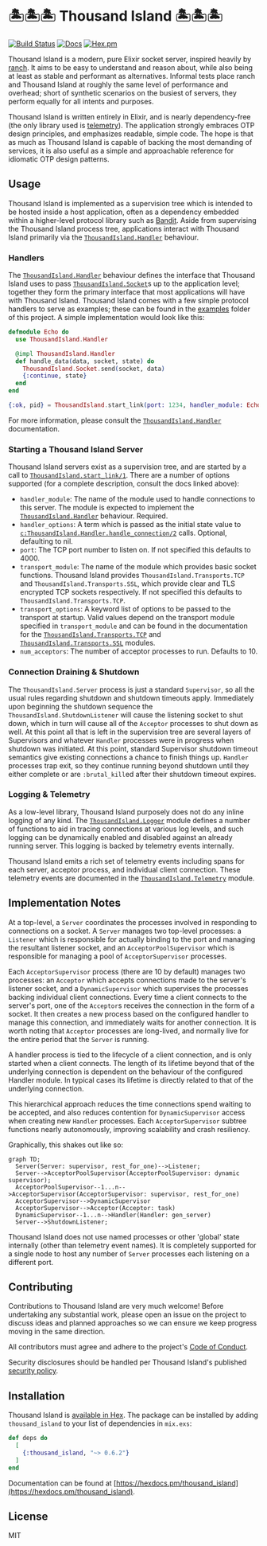 # 🏝🏝🏝 Thousand Island 🏝🏝🏝

[![Build Status](https://github.com/mtrudel/thousand_island/workflows/Elixir%20CI/badge.svg)](https://github.com/mtrudel/thousand_island/actions)
[![Docs](https://img.shields.io/badge/api-docs-green.svg?style=flat)](https://hexdocs.pm/thousand_island)
[![Hex.pm](https://img.shields.io/hexpm/v/thousand_island.svg?style=flat&color=blue)](https://hex.pm/packages/thousand_island)

Thousand Island is a modern, pure Elixir socket server, inspired heavily by
[ranch](https://github.com/ninenines/ranch). It aims to be easy to understand
and reason about, while also being at least as stable and performant as alternatives.
Informal tests place ranch and Thousand Island at roughly the same level of
performance and overhead; short of synthetic scenarios on the busiest of servers,
they perform equally for all intents and purposes.

Thousand Island is written entirely in Elixir, and is nearly dependency-free (the
only library used is [telemetry](https://github.com/beam-telemetry/telemetry)).
The application strongly embraces OTP design principles, and emphasizes readable,
simple code. The hope is that as much as Thousand Island is capable of backing
the most demanding of services, it is also useful as a simple and approachable
reference for idiomatic OTP design patterns.

## Usage

Thousand Island is implemented as a supervision tree which is intended to be hosted
inside a host application, often as a dependency embedded within a higher-level
protocol library such as [Bandit](https://github.com/mtrudel/bandit). Aside from
supervising the Thousand Island process tree, applications interact with Thousand
Island primarily via the
[`ThousandIsland.Handler`](https://hexdocs.pm/thousand_island/ThousandIsland.Handler.html) behaviour.

### Handlers

The [`ThousandIsland.Handler`](https://hexdocs.pm/thousand_island/ThousandIsland.Handler.html) behaviour defines the interface that Thousand Island
uses to pass [`ThousandIsland.Socket`](https://hexdocs.pm/thousand_island/ThousandIsland.Socket.html)s up to the application level; together they
form the primary interface that most applications will have with Thousand Island.
Thousand Island comes with a few simple protocol handlers to serve as examples;
these can be found in the [examples](https://github.com/mtrudel/thousand_island/tree/main/examples)
folder of this project. A simple implementation would look like this:

```elixir
defmodule Echo do
  use ThousandIsland.Handler

  @impl ThousandIsland.Handler
  def handle_data(data, socket, state) do
    ThousandIsland.Socket.send(socket, data)
    {:continue, state}
  end
end

{:ok, pid} = ThousandIsland.start_link(port: 1234, handler_module: Echo)
```

For more information, please consult the [`ThousandIsland.Handler`](https://hexdocs.pm/thousand_island/ThousandIsland.Handler.html) documentation.

### Starting a Thousand Island Server

Thousand Island servers exist as a supervision tree, and are started by a call
to [`ThousandIsland.start_link/1`](https://hexdocs.pm/thousand_island/ThousandIsland.html#start_link/1). There are a number of options supported (for a
complete description, consult the docs linked above):

* `handler_module`: The name of the module used to handle connections to this server.
The module is expected to implement the [`ThousandIsland.Handler`](https://hexdocs.pm/thousand_island/ThousandIsland.Handler.html) behaviour. Required.
* `handler_options`: A term which is passed as the initial state value to
[`c:ThousandIsland.Handler.handle_connection/2`](https://hexdocs.pm/thousand_island/ThousandIsland.Handler.html#c:handle_connection/2) calls. Optional, defaulting to nil.
* `port`: The TCP port number to listen on. If not specified this defaults to 4000.
* `transport_module`: The name of the module which provides basic socket functions.
Thousand Island provides `ThousandIsland.Transports.TCP` and `ThousandIsland.Transports.SSL`,
which provide clear and TLS encrypted TCP sockets respectively. If not specified this
defaults to `ThousandIsland.Transports.TCP`.
* `transport_options`: A keyword list of options to be passed to the transport at startup. Valid values depend on the transport
module specified in `transport_module` and can be found in the documentation for the
[`ThousandIsland.Transports.TCP`](https://hexdocs.pm/thousand_island/ThousandIsland.Transports.TCP.html) and [`ThousandIsland.Transports.SSL`](https://hexdocs.pm/thousand_island/ThousandIsland.Transports.SSL.html) modules.
* `num_acceptors`: The number of acceptor processes to run. Defaults to 10.

### Connection Draining & Shutdown

The `ThousandIsland.Server` process is just a standard `Supervisor`, so all the
usual rules regarding shutdown and shutdown timeouts apply. Immediately upon
beginning the shutdown sequence the `ThousandIsland.ShutdownListener` will cause
the listening socket to shut down, which in turn will cause all of the `Acceptor`
processes to shut down as well. At this point all that is left in the supervision
tree are several layers of Supervisors and whatever `Handler` processes were
in progress when shutdown was initiated. At this point, standard Supervisor shutdown
timeout semantics give existing connections a chance to finish things up. `Handler`
processes trap exit, so they continue running beyond shutdown until they either
complete or are `:brutal_kill`ed after their shutdown timeout expires.

### Logging & Telemetry

As a low-level library, Thousand Island purposely does not do any inline
logging of any kind. The [`ThousandIsland.Logger`](https://hexdocs.pm/thousand_island/ThousandIsland.Logger.html) module defines a number of
functions to aid in tracing connections at various log levels, and such logging
can be dynamically enabled and disabled against an already running server. This
logging is backed by telemetry events internally.

Thousand Island emits a rich set of telemetry events including spans for each
server, acceptor process, and individual client connection. These telemetry
events are documented in the [`ThousandIsland.Telemetry`](https://hexdocs.pm/thousand_island/ThousandIsland.Telemetry.html) module.

## Implementation Notes

At a top-level, a `Server` coordinates the processes involved in responding to
connections on a socket. A `Server` manages two top-level processes: a `Listener`
which is responsible for actually binding to the port and managing the resultant
listener socket, and an `AcceptorPoolSupervisor` which is responsible for managing
a pool of `AcceptorSupervisor` processes.

Each `AcceptorSupervisor` process (there are 10 by default) manages two processes:
an `Acceptor` which accepts connections made to the server's listener socket,
and a `DynamicSupervisor` which supervises the processes backing individual
client connections. Every time a client connects to the server's port, one of
the `Acceptor`s receives the connection in the form of a socket. It then creates
a new process based on the configured handler to manage this connection, and
immediately waits for another connection. It is worth noting that `Acceptor`
processes are long-lived, and normally live for the entire period that the
`Server` is running.

A handler process is tied to the lifecycle of a client connection, and is
only started when a client connects. The length of its lifetime beyond that of the
underlying connection is dependent on the behaviour of the configured Handler module.
In typical cases its lifetime is directly related to that of the underlying connection.

This hierarchical approach reduces the time connections spend waiting to be accepted,
and also reduces contention for `DynamicSupervisor` access when creating new
`Handler` processes. Each `AcceptorSupervisor` subtree functions nearly
autonomously, improving scalability and crash resiliency.

Graphically, this shakes out like so:

```mermaid
graph TD;
  Server(Server: supervisor, rest_for_one)-->Listener;
  Server-->AcceptorPoolSupervisor(AcceptorPoolSupervisor: dynamic supervisor);
  AcceptorPoolSupervisor--1...n-->AcceptorSupervisor(AcceptorSupervisor: supervisor, rest_for_one)
  AcceptorSupervisor-->DynamicSupervisor
  AcceptorSupervisor-->Acceptor(Acceptor: task)
  DynamicSupervisor--1...n-->Handler(Handler: gen_server)
  Server-->ShutdownListener;
```

Thousand Island does not use named processes or other 'global' state internally
(other than telemetry event names). It is completely supported for a single node
to host any number of `Server` processes each listening on a different port.

## Contributing

Contributions to Thousand Island are very much welcome! Before undertaking any substantial work, please
open an issue on the project to discuss ideas and planned approaches so we can ensure we keep
progress moving in the same direction.

All contributors must agree and adhere to the project's [Code of
Conduct](https://github.com/mtrudel/thousand_island/blob/main/CODE_OF_CONDUCT.md).

Security disclosures should be handled per Thousand Island's published [security policy](https://github.com/mtrudel/thousand_island/blob/main/SECURITY.md).

## Installation

Thousand Island is [available in Hex](https://hex.pm/packages/thousand_island). The package
can be installed by adding `thousand_island` to your list of dependencies in `mix.exs`:

```elixir
def deps do
  [
    {:thousand_island, "~> 0.6.2"}
  ]
end
```

Documentation can be found at [https://hexdocs.pm/thousand_island](https://hexdocs.pm/thousand_island).

## License

MIT

